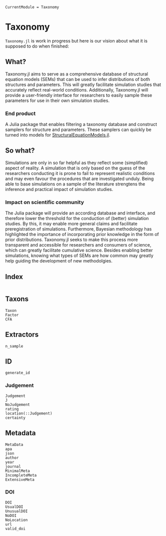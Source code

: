 ```@meta
CurrentModule = Taxonomy
```

# Taxonomy

`Taxonomy.jl` is work in progress but here is our vision about what it is supposed to do when finished:

## What?

Taxonomy.jl aims to serve as a comprehensive database of structural equation models (SEMs) that can be used to infer distributions of both structures and parameters.
This will greatly facilitate simulation studies that accurately reflect real-world conditions.
Additionally, Taxonomy.jl will provide a user-friendly interface for researchers to easily sample these parameters for use in their own simulation studies.

### End product

A Julia package that enables filtering a taxonomy database and construct samplers for structure and parameters.
These samplers can quickly be turned into models for [StructuralEquationModels.jl](github.com/StructuralEquationModels/StructuralEquationModels.jl).


## So what?

Simulations are only in so far helpful as they reflect some (simplified) aspect of reality.
A simulation that is only based on the guess of the researchers conducting it is prone to fail to represent realistic conditions and may even favour the procedures that are investigated unduly.
Being able to base simulations on a sample of the literature strengtens the inference and practical impact of simulation studies.

### Impact on scientific community

The Julia package will provide an according database and interface, and therefore lower the threshold for the conduction of (better) simulation studies. 
By this, it may enable more general claims and facilitate preregistration of simulations.
Furthermore, Bayesian methodology has highlighted the importance of incorporating prior knowledge in the form of prior distributions.
Taxonomy.jl seeks to make this process more transparent and accessible for researchers and consumers of science, which can greatly facilitate cumulative science.
Besides enabling better simulations, knowing what types of SEMs are how common may greatly help guiding the development of new methodolgies.

## Index

```@index
```

## Taxons

```@docs
Taxon
Factor
CFA
```

## Extractors

```@docs
n_sample
```

## ID

```@docs
generate_id
```

### Judgement

```@docs
Judgement
J
NoJudgement
rating
location(::Judgement)
certainty
```
## Metadata

```@docs
MetaData
apa
json
author
year
journal
MinimalMeta
IncompleteMeta
ExtensiveMeta
```

### DOI

```@docs
DOI
UsualDOI
UnusualDOI
NoDOI
NoLocation
url
valid_doi
```
